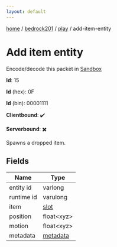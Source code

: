 ```yaml
---
layout: default
---
```


[home](/)  /  [bedrock201](/protocol/bedrock201)  /  [play](/protocol/bedrock201/play)  /  add-item-entity

# Add item entity

Encode/decode this packet in [Sandbox](../../../sandbox/bedrock201#play.add_item_entity)

**Id**: 15

**Id** (hex): 0F

**Id** (bin): 00001111

**Clientbound**: ✔️

**Serverbound**: ✖️

Spawns a dropped item.

## Fields

Name | Type
---|---
entity id | varlong
runtime id | varulong
item | [slot](/protocol/bedrock201/types/slot)
position | float&lt;xyz&gt;
motion | float&lt;xyz&gt;
metadata | [metadata](/protocol/bedrock201/metadata)
